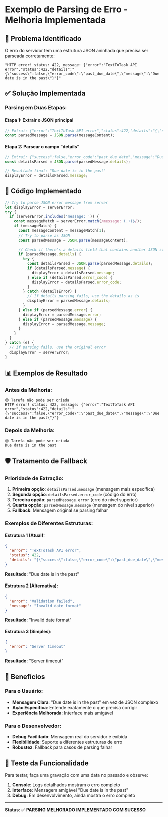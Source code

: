 # Exemplo de Parsing de Erro - Melhoria Implementada

## 🎯 Problema Identificado

O erro do servidor tem uma estrutura JSON aninhada que precisa ser parseada corretamente:

```
"HTTP error! status: 422, message: {"error":"TextToTask API error","status":422,"details":"{\"success\":false,\"error_code\":\"past_due_date\",\"message\":\"Due date is in the past\"}"}"
```

## ✅ Solução Implementada

### **Parsing em Duas Etapas:**

#### **Etapa 1: Extrair o JSON principal**
```typescript
// Extrai: {"error":"TextToTask API error","status":422,"details":"{\"success\":false,\"error_code\":\"past_due_date\",\"message\":\"Due date is in the past\"}"}
const parsedMessage = JSON.parse(messageContent);
```

#### **Etapa 2: Parsear o campo "details"**
```typescript
// Extrai: {"success":false,"error_code":"past_due_date","message":"Due date is in the past"}
const detailsParsed = JSON.parse(parsedMessage.details);

// Resultado final: "Due date is in the past"
displayError = detailsParsed.message;
```

## 🔧 Código Implementado

```typescript
// Try to parse JSON error message from server
let displayError = serverError;
try {
  if (serverError.includes('message: ')) {
    const messageMatch = serverError.match(/message: (.+)$/);
    if (messageMatch) {
      const messageContent = messageMatch[1];
      // Try to parse as JSON
      const parsedMessage = JSON.parse(messageContent);
      
      // Check if there's a details field that contains another JSON string
      if (parsedMessage.details) {
        try {
          const detailsParsed = JSON.parse(parsedMessage.details);
          if (detailsParsed.message) {
            displayError = detailsParsed.message;
          } else if (detailsParsed.error_code) {
            displayError = detailsParsed.error_code;
          }
        } catch (detailsError) {
          // If details parsing fails, use the details as is
          displayError = parsedMessage.details;
        }
      } else if (parsedMessage.error) {
        displayError = parsedMessage.error;
      } else if (parsedMessage.message) {
        displayError = parsedMessage.message;
      }
    }
  }
} catch (e) {
  // If parsing fails, use the original error
  displayError = serverError;
}
```

## 📊 Exemplos de Resultado

### **Antes da Melhoria:**
```
😔 Tarefa não pode ser criada
HTTP error! status: 422, message: {"error":"TextToTask API error","status":422,"details":"{\"success\":false,\"error_code\":\"past_due_date\",\"message\":\"Due date is in the past\"}"}
```

### **Depois da Melhoria:**
```
😔 Tarefa não pode ser criada
Due date is in the past
```

## 🛡️ Tratamento de Fallback

### **Prioridade de Extração:**
1. **Primeira opção**: `detailsParsed.message` (mensagem mais específica)
2. **Segunda opção**: `detailsParsed.error_code` (código do erro)
3. **Terceira opção**: `parsedMessage.error` (erro do nível superior)
4. **Quarta opção**: `parsedMessage.message` (mensagem do nível superior)
5. **Fallback**: Mensagem original se parsing falhar

### **Exemplos de Diferentes Estruturas:**

#### **Estrutura 1 (Atual):**
```json
{
  "error": "TextToTask API error",
  "status": 422,
  "details": "{\"success\":false,\"error_code\":\"past_due_date\",\"message\":\"Due date is in the past\"}"
}
```
**Resultado**: "Due date is in the past"

#### **Estrutura 2 (Alternativa):**
```json
{
  "error": "Validation failed",
  "message": "Invalid date format"
}
```
**Resultado**: "Invalid date format"

#### **Estrutura 3 (Simples):**
```json
{
  "error": "Server timeout"
}
```
**Resultado**: "Server timeout"

## 🎯 Benefícios

### **Para o Usuário:**
- **Mensagem Clara**: "Due date is in the past" em vez de JSON complexo
- **Ação Específica**: Entende exatamente o que precisa corrigir
- **Experiência Melhorada**: Interface mais amigável

### **Para o Desenvolvedor:**
- **Debug Facilitado**: Mensagem real do servidor é exibida
- **Flexibilidade**: Suporte a diferentes estruturas de erro
- **Robustez**: Fallback para casos de parsing falhar

## 🚀 Teste da Funcionalidade

Para testar, faça uma gravação com uma data no passado e observe:

1. **Console**: Logs detalhados mostram o erro completo
2. **Interface**: Mensagem amigável "Due date is in the past"
3. **Debug**: Em desenvolvimento, ainda mostra o erro completo

---

**Status**: ✅ **PARSING MELHORADO IMPLEMENTADO COM SUCESSO** 
